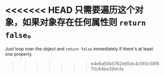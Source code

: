 <<<<<<< HEAD
只需要遍历这个对象，如果对象存在任何属性则 `return false`。
=======
Just loop over the object and `return false` immediately if there's at least one property.
>>>>>>> e4e6a50b5762dd5dc4c0f0c58f870c64be39dcfa
